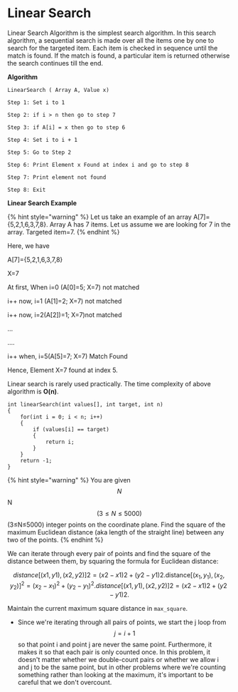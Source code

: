 # Linear Search



Linear Search Algorithm is the simplest search algorithm. In this search algorithm, a sequential search is made over all the items one by one to search for the targeted item. Each item is checked in sequence until the match is found. If the match is found, a particular item is returned otherwise the search continues till the end.

**Algorithm**

```
LinearSearch ( Array A, Value x)

Step 1: Set i to 1

Step 2: if i > n then go to step 7

Step 3: if A[i] = x then go to step 6

Step 4: Set i to i + 1

Step 5: Go to Step 2

Step 6: Print Element x Found at index i and go to step 8

Step 7: Print element not found

Step 8: Exit
```

**Linear Search Example**

{% hint style="warning" %}
Let us take an example of an array A\[7]={5,2,1,6,3,7,8}. Array A has 7 items. Let us assume we are looking for 7 in the array. Targeted item=7.
{% endhint %}



Here, we have

A\[7]={5,2,1,6,3,7,8}

X=7

At first, When i=0 (A\[0]=5; X=7) not matched

i++ now, i=1 (A\[1]=2; X=7) not matched

i++ now, i=2(A\[2])=1; X=7)not matched

…

….

i++ when, i=5(A\[5]=7; X=7) Match Found

Hence, Element X=7 found at index 5.

Linear search is rarely used practically. The time complexity of above algorithm is **O(n)**.

```
int linearSearch(int values[], int target, int n)
{
    for(int i = 0; i < n; i++)
    {
        if (values[i] == target)
        {
            return i;
        }
    }
    return -1;
}

```



{% hint style="warning" %}
You are given $$N$$N $$(3≤N≤5000)$$(3≤N≤5000) integer points on the coordinate plane. Find the square of the maximum Euclidean distance (aka length of the straight line) between any two of the points.
{% endhint %}

We can iterate through every pair of points and find the square of the distance between them, by squaring the formula for Euclidean distance:

$$
distance[(x1,y1),(x2,y2)]2=(x2−x1)2+(y2−y1)2.\text{distance}[(x_1,y_1),(x_2,y_2)]^2 = (x_2-x_1)^2 + (y_2-y_1)^2.distance[(x1​,y1​),(x2​,y2​)]2=(x2​−x1​)2+(y2​−y1​)2.
$$

Maintain the current maximum square distance in `max_square`.

* Since we're iterating through all pairs of points, we start the j loop from $$j=i+1$$ so that point i  and point j are never the same point. Furthermore, it makes it so that each pair is only counted once. In this problem, it doesn't matter whether we double-count pairs or whether we allow i and j to be the same point, but in other problems where we're counting something rather than looking at the maximum, it's important to be careful that we don't overcount.
